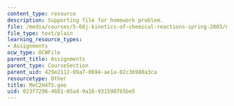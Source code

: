 ```yaml
---
content_type: resource
description: Supporting file for homework problem.
file: /media/courses/5-68j-kinetics-of-chemical-reactions-spring-2003/023f7296468105a49a16931598765be5_MeC2H4TS.geo
file_type: text/plain
learning_resource_types:
- Assignments
ocw_type: OCWFile
parent_title: Assignments
parent_type: CourseSection
parent_uid: 429e2112-09a7-0694-ae1a-02c36988a3ca
resourcetype: Other
title: MeC2H4TS.geo
uid: 023f7296-4681-05a4-9a16-931598765be5
---
```

